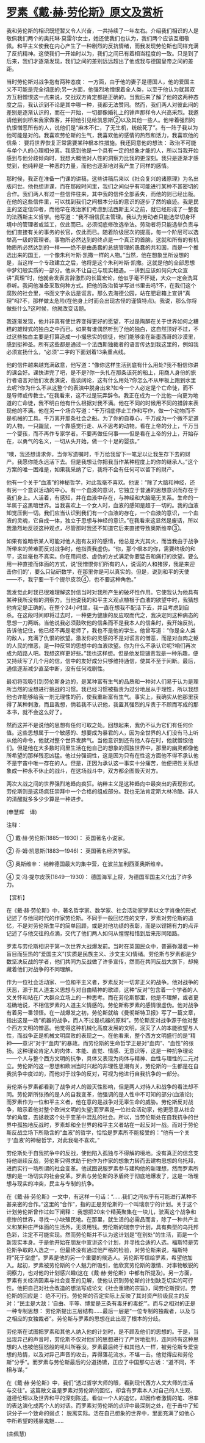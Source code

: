 # [罗素《戴·赫·劳伦斯》原文及赏析](https://www.vrrw.net/wx/12266.html)

我和劳伦斯的相识既短暂又令人兴奋，一共持续了一年左右。介绍我们相识的人是敬佩我们两个的奥托琳·莫雷尔女士，她还使我们也认为，我们两个应该互相敬佩。和平主义使我在内心产生了一种剧烈的反抗情绪，而我发现劳伦斯也同样充满了反抗精神。这使我们一开始时以为，我们之间已有着相当程度的一致。只是到了后来，我们才逐渐发现，我们之间的差别远远超出了他或我与德国皇帝之间的差距。

当时劳伦斯对战争抱有两种态度： 一方面，由于他的妻子是德国人，他的爱国主义不可能是完全彻底的;另一方面，他强烈地憎恨着全人类，以至于他认为就其双方互相憎恨这一点来说，交战双方肯定都是正确的。当我后来了解了他的这两种态度之后，我认识到不论是其中哪一种，我都无法赞同。然而，我们两人对彼此间的差别是逐渐认识的，而在一开始，一切都像婚礼上的钟声那样令人兴高采烈。我邀请他到剑桥来我家做客，并把他引见给凯恩斯②以及其他一些人。他带着强烈的仇恨憎恶所有的人，说他们是“麻木不仁，了无生机，统统死了”。有一阵子我以为他可能是对的。我喜欢劳伦斯的生气，我喜欢他的感情的热烈和活力，我喜欢他的信条： 要将世界恢复正常需要某种根本性措施。我还同意他的想法： 政治不可能与单个人的心理相分离。我感到他是一个具有一定的想象才能的人，所以当我开始感到与他分歧倾向时，我想大概他对人性的洞察力比我的更深刻。我只是逐渐才感觉到，他纯粹是一种恶的力量，而他也逐渐地对我产生了同样的感情。

那时候，我正在准备一门课的讲稿，这些讲稿后来以《社会复兴的诸原理》为名出版问世。他也想讲课，而在那段时间里，我们之间似乎有可能进行某种不甚密切的合作。我们两人有过一些信件往来，其中我的信件全部丢失，而他的则已经出版。在他的这些信件里，可以找到我们之间根本分歧的意识的逐步了然的痕迹。我是民主的坚定信仰者，而他早在政治家们考虑到法西斯主义之前，就已经形成了一整套的法西斯主义哲学。他写道：“我不相信民主管理。我认为劳动者只能选举切身环境中的管理者或监工，仅此而已。必须彻底修改选举法。劳动者将只能选举负责与他们直接有关的事务的长官，仅此而已。随着阶级层次的提高，每一个阶层可以选举高一级的管理者。事物所必然达到的终点是一个真正的首脑，这就和所有的有机物质所必然达到的一样——绝不是由愚蠢的总统管理的愚蠢的共和国，而是一个推选出来的国王，一个像朱利叶斯·凯撒一样的人物。”当然，他在想象里所设想的是，当这样一个专政建立之后，他将是这个朱利叶斯·凯撒。这就是他的全部思想中梦幻般实质的一部分。他从不让自己与现实相遇。一讲到应该如何向大众宣讲“真理”时，他就会发表言辞激烈的长篇宏论，他似乎毫不怀疑，大众一定会洗耳恭听。我问他准备采取何种方式。把他的政治哲学写进书里去吗?不，在我们这个腐败的社会里，书面文字永远是谎言。那么去海德公园，站在肥皂箱上宣讲“真理”吗?不，那样做太危险(在他身上时而会出现古怪的谨慎特点)。我说，那么你将做些什么?这时候，他就改变话题。



我逐渐发现，他并非真有使世界变得更好的愿望，不过是陶醉在关于世界如何之糟糕的雄辩式的独白之中而已。如果有谁偶然听到了他的独白，这自然顶好不过，不过这些独白主要是打算造成一小撮忠实的信徒，他们能够坐在新墨西哥的沙漠里，感到挺神圣。所有这些都是通过一个法西斯独裁者的语言传达到我这里的，例如我必须宣扬什么，“必须”二字的下面划着13条重点线。

他的信件越来越充满敌意，他写道：“像你这样生活到底有什么用处?我不相信你讲的课会好。课快讲完了吧，是不是?你一头扎在那条该死的船上，用商人身份的旅行者语言对他们发表演说，高谈阔论，这有什么用处?你怎么不从甲板上跑到水里去呢?你为什么不从这整个的表演中脱身出来?如今一个人必定是个亡命徒，而不是导师或传教士。”在我看来，这不过是玩弄辞令。我正在成为一个比他一向更为地道的亡命徒，我不明白他有什么根据对我不满。他在不同的时候用不同的措辞来表现他的不满。他在另一个场合写道：“千万彻底停止工作和写作，做一个动物而不是机械的工具。千万离开那条社会之船。为了你的自尊心，千万成为一个微不足道的人物，一只鼹鼠，一个靠感觉行走、从不思考的动物。看在上帝的分上，千万当一个婴孩，而不再作专家学者。不要再做任何事——但是看在上帝的分上，开始存在，以勇气的名义，一切从头开始，做一个十足的婴孩。”

“噢，我还想请求你，当你写遗嘱时，千万给我留下一笔足以让我生存下去的财产。我愿你能永远活下去。但是我想让你把我当作某种程度上的你的继承人。”这个方案的唯一困难是，如果我采纳了它，我将不会有任何可以留下的财产。

他有一个关于“血液”的神秘哲学，对此我毫不喜欢。他说：“除了大脑和神经，还有另一个意识活动的中心。有一个血液的意识，它独立于普通的思想意识而存在于我们身上。人活着，有感知，并在血液中存在，与神经和大脑毫无关系。生命的一半属于这黑暗世界。当我喜欢上一个女人时，血液的感知是超于一切的。我的血液知觉压倒一切。我们应当认识到我们有一个血液的存在，一个血液的意识，一个血液的灵魂，它自成一体，独立于思想与神经的意识。”在我看来这显然是废话，所以我激烈地反驳这种观点，尽管那时我还不知道它后来直接导致奥斯维辛③。

如果有谁暗示某人可能对他人抱有友好的感情，他总是大光其火，而当我由于战争所带来的苦难而反对战争时，他指责我虚伪。“你，那个根本的你，需要终极的和平，这丝毫也不真实。你在用间接、虚伪的方式满足你要猛击和痛打的欲望。要么用一种直接而体面的方式，说‘我憎恨你们所有的人，说谎的人和猪猡，我是来迎击你们的’，要么只钻研数学，在那里你是可以真实的。但是，说到和平的天使——不，我宁要一千个提尔皮茨④，也不要这种角色。”

我发觉此时我已很难理解这封信当时对我所产生的破坏性作用。它使我认为他具有某种我所没有的洞察力。当他说我的和平主义观点植根于血液的欲望中时，我猜想他肯定是正确的。在整个24小时里，我一直在想我不配活下去，并且考虑到自杀。在这段时间即将过去时，一种更为健康的反应取而代之，我决定同这种病态的思想一刀两断。当他说我必须鼓吹他的信条而不是我本人的信条时，我开始反抗，告诉他记住，他已经不再是老师了，我也不是他的学生。他曾写道：“你是全人类的敌人，充满了仇恨的欲望。激发你的灵感的不是对谎言的憎恶，而是对血肉之躯的人民的憎恶，是一种反常的思想中的血液欲望。你为什么不承认它呢?咱们再次成为陌路人吧。我想这样更好些。”我也这样想。但是他发现谴责我是一种乐趣，便又持续写了几个月的信，信中的友好成分只够维持通信，使其不至于间断。最后，通信逐渐减少直至中断，没有任何戏剧性。

最初将我吸引到劳伦斯身边的，是某种富有生气的品质和一种对人们易于认为是理所当然的设想进行挑战的习惯。我已经习惯被指责为过分地屈从于理性，所以我想他也许能够给我一剂无理性的药，使我重新富有生气。事实上，我确实从他那里获得了某种刺激，而且我想，倘若我不认识他，我置其强烈的斥责于不顾而写成的那本书，就不会这么好了。

然而这并不是说他的思想有任何可取之处。回想起来，我仍不认为它们有任何价值。这些思想属于一个敏感的、想要成为暴君的人，因为全世界的人们没有马上听从他的命令，他就对整个世界发脾气。当他意识到还有他人存在时，他就憎恨他们。但是他在大多数时间里生活在他自己的想象的孤独世界中，那里的幽灵都像他所希望的那样残忍凶猛。他过分强调性，这是因为只有在性这方面他不得不承认他不是宇宙中唯一存在的人。但是，正因为承认这一事实十分痛苦，他便把性关系想象成一种永不休止的战斗，在这场战斗中，双方都企图毁灭对方。

两次大战之间的世界强烈地趋向疯狂。纳粹主义是这种趋向中最突出的表现形式。劳伦斯则是这场疯狂崇拜中一个合格的组成部分。我也无法肯定斯大林冷酷、非人的清醒就多多少少算是一种进步。

(申慧辉　译)

注释：

① 戴·赫·劳伦斯(1885—1930)： 英国著名小说家。

② 乔·姆·凯恩斯(1883—1946)： 英国著名经济学家。

③ 奥斯维辛： 纳粹德国最大的集中营，在波兰加利西亚奥斯维辛。

④ 艾·冯·提尔皮茨(1849—1930)： 德国海军上将，为德国军国主义化出了许多力。

【赏析】

在《戴·赫·劳伦斯》中，著名哲学家、数学家、社会活动家罗素以文字肖像的形式记述了与他同时代的作家劳伦斯。不同于一般回忆性的文字，罗素对劳伦斯的追忆，不是对劳伦斯生平的简单回顾，或是对他功绩的表彰，而是以铿锵有力的点评记述了与他交往的点滴，交代了他们两人如何从惺惺相惜到后来形同陌路。

罗素与劳伦斯相识于第一次世界大战爆发前。当时在英国民众中，普遍弥漫着一种盲目而狂热的“爱国主义”(实质是民族主义、沙文主义)情绪。劳伦斯与罗素都是少数坚决反战的学者，他们共同为反战做了许多宣传，然而在共同反战大旗下，却掩藏着他们对战争的不同理解。

作为一位社会活动家、一位和平主义者，罗素反对一切非正义的战争。他对战争的厌恶，源于其人道主义思想与对自由精神的歌颂，这种“反对”包含着一个学者的人文关怀和站在广大群众立场上的一种思考。而在劳伦斯那里，他是不理解，或者更准确地说，不相信罗素的人道主义情感的。劳伦斯称罗素的感情很虚伪。他对战争有着另一番领悟。在一战爆发之初，劳伦斯就给《曼彻斯特卫报》写了一篇文章，指出这是一场“机器的战争，而人不过是机器的原料”。劳伦斯反对战争源于他对整个西方文明的憎恶。他觉得这种机械化高度发展的文明，泯灭了人的本能欲望与人性，而战争正是机械文明腐败的表现之一。在他看来，整个西方文明盛行的是“精神——意识”对于“血肉”的暴政。而劳伦斯的生命哲学正是对“血肉”、“血性”的张扬。这种理论肯定人的肉体、本能、直觉、情感、无意识等，这是一种抗争理论——个人与整个西方文明的抗争，具体又表现为肉体与精神、血性与理性的二元对立。劳伦斯的这一思想和欧洲当时兴起的非理性思潮有关，劳伦斯的一生都是在自我抗争中度过的，而他对于战争的反对，可视为他进行自我抗争的一部分。

劳伦斯与罗素都看到了战争对人的毁灭性影响，但是两人对待人和战争的看法却不同。劳伦斯所张扬的是人的自我变革，他强调的是人性中不可知的部分(血液论);而罗素作为一位和平主义者，他在意的是战争对无辜生命的威胁。劳伦斯反对战争，暗示着他对整个欧洲文明的失望;而罗素是一位社会活动家，他更愿意从社会学的角度，去拯救这个处于变革中混乱的社会。所以，当劳伦斯处在自我抗争的世界中孤独地反战时，罗素却和全世界的和平主义者站在一起反对一战。而对于劳伦斯反战立场下所隐含的“血液”的哲学，恰恰是罗素所不能接受的：“他有一个关于‘血液’的神秘哲学，对此我毫不喜欢。”

劳伦斯处于自我抗争中的反战，使他陷入孤独与不得解的境地。没有真正的信念支持他继续反战，劳伦斯只得求助于他作为作家的想象力转而去建构思想的乌托邦，进而实行一场所谓的社会变革。他试图说服罗素参与建构他的新理想，然而罗素所想的是一场切实的社会变革。罗素与劳伦斯的矛盾终于彻底地爆发了，这是一场理想与现实的冲突，民主与专制的抗争。

在《戴·赫·劳伦斯》一文中，有这样一句话：“……我们之间似乎有可能进行某种不甚亲密的合作。”这里的“合作”，指的正是劳伦斯的一个叫瑞奈宁的计划。关于这个计划劳伦斯曾作过如下阐释： 我想把20来个精英聚集在一块儿，驶离这个战争和悲惨的世界，寻找一小块殖民地。在那里，就生活的必需品而言，除了一种共产主义和某种庄严体面的生活外，无须用钱。劳伦斯的瑞奈宁计划，具有典型的乌托邦色彩，注定不可能实现。然而劳伦斯并不认为这计划是“在别处”的生活，而是一个新现实本身。于是他开始在朋友中宣讲这个计划，并寻找合适的人选。福斯特是劳伦斯争取的人选之一，但最终没有通过他严格的检验，对劳伦斯来说，福斯特将“死于空虚”。罗素是他的另一个重要的候选人。劳伦斯写信给罗素，希望他加入。起初，罗素被劳伦斯的个人魅力所吸引，他欣赏劳伦斯的激情、对事物敏锐的洞察力，也对他的计划感兴趣(这在《戴·赫·劳伦斯》中都有所提及)。另一方面，罗素有关经济因素与社会变革的见解，使他认识到劳伦斯的计划缺乏切实的可行性。他把自己对社会改造的想法写成论文《社会重建的宗旨》，同劳伦斯探讨。劳伦斯的回应是： 绝不可行。劳伦斯的否定实际上反映了其对资产阶级民主的反对：“民主是大敌：‘自由、平等、博爱是三条有毒牙的毒蛇’”。而与之相对的正是一种专制思想： 劳伦斯提出三层结构……最后一层是“一位专制的独裁者，以及与之相应的女独裁者”。劳伦斯与罗素的思想在此出现了根本的分歧。

劳伦斯在试图把罗素和其他人纳入他的计划时，是不顾及他们的思想的。于是，当出现异己的声音时，劳伦斯不仅对他们的思想进行了严厉地批判，连同持有这种思想的人也被他狂怒般的吼叫所吞没。罗素最后终于和其他人一样，被劳伦斯专爱空想的热情，以及对异己声音的攻击，弄得落花流水，不堪一击。他觉得应和劳伦斯“分手”。而罗素与劳伦斯最后的分道扬镳，正应了中国那句古话：“道不同，不相与谋。”

在《戴·赫·劳伦斯》中，我们“透过哲学大师的眼，看到现代西方人文大师的生活与交往”。这篇散文虽是罗素对劳伦斯的回忆，却含有罗素本人对自己的人生观、道德伦理以及世界和平的深刻陈述。看似一个人的追忆，却因作者激情的笔、坦率的表达演化成两个人的对话。而罗素对劳伦斯的点评中最深刻之处，在于击中了知识分子一个致命的弱点： 脱离实际。活在自己想象的世界中，里面充满了如他心中所希望的残暴鬼魅……

(曲佩慧)

